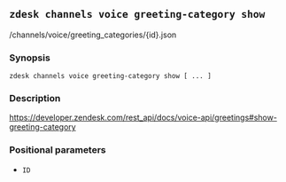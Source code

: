 ## `zdesk channels voice greeting-category show`

/channels/voice/greeting_categories/{id}.json

### Synopsis

    zdesk channels voice greeting-category show [ ... ]

### Description

https://developer.zendesk.com/rest_api/docs/voice-api/greetings#show-greeting-category

### Positional parameters

* `ID`

